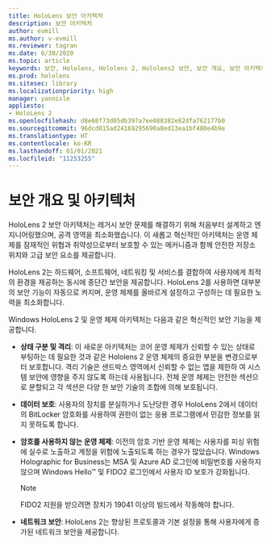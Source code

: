 ```yaml
---
title: HoloLens 보안 아키텍처
description: 보안 아키텍처
author: evmill
ms.author: v-evmill
ms.reviewer: tagran
ms.date: 6/30/2020
ms.topic: article
keywords: 보안, Hololens, Hololens 2, Hololens2 보안, 보안 개요, 보안 아키텍처, 아키텍처, Hololens 2 아키텍처
ms.prod: hololens
ms.sitesec: library
ms.localizationpriority: high
manager: yannisle
appliesto:
- HoloLens 2
ms.openlocfilehash: d8e68f73d05db397a7ee088382e82dfa762177b0
ms.sourcegitcommit: 96dcd015ad24169295690a8ed13ea1bf480e4b9e
ms.translationtype: HT
ms.contentlocale: ko-KR
ms.lasthandoff: 01/01/2021
ms.locfileid: "11253255"
---
```

# 보안 개요 및 아키텍처

HoloLens 2 보안 아키텍처는 레거시 보안 문제를 해결하기 위해 처음부터 설계하고 엔지니어링했으며, 공격 영역을 최소화했습니다. 이 새롭고 혁신적인 아키텍처는 운영 체제를 잠재적인 위협과 취약성으로부터 보호할 수 있는 메커니즘과 함께 안전한 저장소 위치와 고급 보안 요소를 제공합니다.

HoloLens 2는 하드웨어, 소프트웨어, 네트워킹 및 서비스를 결합하여 사용자에게 최적의 환경을 제공하는 동시에 종단간 보안을 제공합니다. HoloLens 2를 사용하면 대부분의 보안 기능이 자동으로 켜지며, 운영 체제를 올바르게 설정하고 구성하는 데 필요한 노력을 최소화합니다.

Windows HoloLens 2 및 운영 체제 아키텍처는 다음과 같은 혁신적인 보안 기능을 제공합니다.

  * **상태 구분 및 격리**: 이 새로운 아키텍처는 코어 운영 체제가 신뢰할 수 있는 상태로 부팅하는 데 필요한 것과 같은 Hololens 2 운영 체제의 중요한 부분을 변경으로부터 보호합니다. 격리 기술은 샌드박스 영역에서 신뢰할 수 없는 앱을 제한하 여 시스템 보안에 영향을 주지 않도록 하는데 사용됩니다. 전체 운영 체제는 안전한 섹션으로 분할되고 각 섹션은 다양 한 보안 기술의 조합에 의해 보호됩니다.
  
  * **데이터 보호**: 사용자의 장치를 분실하거나 도난당한 경우 HoloLens 2에서 데이터의 BitLocker 암호화를 사용하여 권한이 없는 응용 프로그램에서 민감한 정보를 읽지 못하도록 합니다. 
  
  * **암호를 사용하지 않는 운영 체제**: 이전의 암호 기반 운영 체제는 사용자를 피싱 위험에 실수로 노출하고 계정을 위험에 노출되도록 하는 경우가 많았습니다. Windows Holographic for Business는 MSA 및 Azure AD 로그인에 비밀번호를 사용하지 않으며 Windows Hello™ 및 FIDO2 로그인에서 사용자 ID 보호가 강화됩니다. 
  
    > [!NOTE]
    > FIDO2 지원을 받으려면 장치가 19041 이상의 빌드에서 작동해야 합니다. 

  * **네트워크 보안**: HoloLens 2는 향상된 프로토콜과 기본 설정을 통해 사용자에게 증가된 네트워크 보안을 제공합니다.
